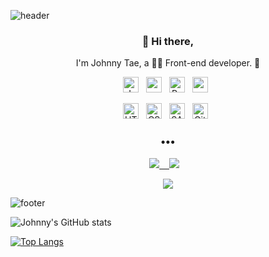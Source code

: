 ![header](https://capsule-render.vercel.app/api?type=wave&color=auto&height=300&section=header&text=Johnny%20Tae&fontSize=90)

<h3 align="center"> 👋 Hi there,</h3>
<p align="center">
I'm Johnny Tae, a 👶🏻 Front-end developer. 🌱 <br>
</p>

<p align="center">
  <img alt="JavaScript" src="https://img.shields.io/badge/javascript%20-%23323330.svg?&style=for-the-badge&logo=javascript&logoColor=%23F7DF1E" height="25"/>&nbsp;&nbsp;
  <img src="https://img.shields.io/badge/react%20-%2320232a.svg?&style=flat-square&logo=react&logoColor=%2361DAFB" height="25"/>&nbsp;&nbsp;
  <img alt="React Native" src="https://img.shields.io/badge/react_native%20-%2320232a.svg?&style=for-the-badge&logo=react&logoColor=%2361DAFB" height="25"/>&nbsp;&nbsp;
  <img src="https://img.shields.io/badge/redux%20-%23593d88.svg?&style=flat-square&logo=redux&logoColor=white" height="25"/>&nbsp;&nbsp;
  

<!--     <img src="https://img.shields.io/badge/typescript%20-%23007ACC.svg?&style=for-the-badge&logo=typescript&logoColor=white" height="25"/>&nbsp;&nbsp;
  <img src="https://img.shields.io/badge/node.js%20-%2343853D.svg?&style=for-the-badge&logo=node.js&logoColor=white" height="25"/>&nbsp;&nbsp; -->
</p>

<p align="center">
  <img alt="HTML5" src="https://img.shields.io/badge/html5%20-%23E34F26.svg?&style=for-the-badge&logo=html5&logoColor=white" height="25"/>&nbsp;&nbsp;
  <img alt="CSS3" src="https://img.shields.io/badge/css3%20-%231572B6.svg?&style=for-the-badge&logo=css3&logoColor=white" height="25"/>&nbsp;&nbsp;
  <img alt="SASS" src="https://img.shields.io/badge/SASS%20-hotpink.svg?&style=for-the-badge&logo=SASS&logoColor=white" height="25"/>&nbsp;&nbsp;
  <img alt="Git" src="https://img.shields.io/badge/git%20-%23F05033.svg?&style=for-the-badge&logo=git&logoColor=white" height="25"/>&nbsp;&nbsp;
</p>

<h3 align="center">•••</h3>

<!-- <p align="center" align="right"> -->
<!--   <a target="_blank" href="주소"><img src="http://img.shields.io/badge/-TIL-yellow?style=flat-square&logo=github&locoColor=white"</a>&nbsp;&nbsp;&nbsp; -->
<!--   <a target="_blank" href="블로그주소"><img src="https://img.shields.io/badge/Blog-%2312100E.svg?&style=flat-square&logo=dev.to&logoColor=white"</a>&nbsp;&nbsp;&nbsp; -->
<!-- </p> -->

<p align="center" align="right">
    <a target="_blank" href="https://www.linkedin.com/in/tjohnny93/"><img src="http://img.shields.io/badge/-LinkedIn-blue?style=flat-square&logo=Linkedin&logoColor=white&&locoColor=white"</a>&nbsp;&nbsp;&nbsp;
<!--     <a target="_blank" target="_blank"href="소셜주소"><img src="https://img.shields.io/badge/twitter-%231DA1F2.svg?&style=flat-square&logo=twitter&logoColor=white" /></a>&nbsp;&nbsp;&nbsp; -->
  <a target="_blank" href="mailto:tjohnny93@gmail.com?subject=Hello%20Ileri,%20From%20Github"><img src="https://img.shields.io/badge/gmail-%23D14836.svg?&style=flat-square&logo=gmail&logoColor=white" /></a>&nbsp;&nbsp;&nbsp;
</p>
  
<p align="center">
  <a href="https://hits.seeyoufarm.com"><img src="https://hits.seeyoufarm.com/api/count/incr/badge.svg?url=https%3A%2F%2Fgithub.com%2Ftjohnny93%2Fhit-counter&count_bg=%23C77DFF&title_bg=%23848484&icon=&icon_color=%23E7E7E7&title=hits&edge_flat=false"/></a>
</p>


![footer](https://capsule-render.vercel.app/api?type=wave&color=auto&height=200&section=footer&text=%20&fontSize=90)

<p align="center">

  ![Johnny's GitHub stats](https://github-readme-stats.vercel.app/api?username=tjohnny93&show_icons=true&theme=synthwave)

  [![Top Langs](https://github-readme-stats.vercel.app/api/top-langs/?username=tjohnny93&layout=compact)](https://github.com/tjohnny93/github-readme-stats)

</p>



<!--
**tjohnny93/tjohnny93** is a ✨ _special_ ✨ repository because its `README.md` (this file) appears on your GitHub profile.

Here are some ideas to get you started:

- 🔭 I’m currently working on ...
- 🌱 I’m currently learning ...
- 👯 I’m looking to collaborate on ...
- 🤔 I’m looking for help with ...
- 💬 Ask me about ...
- 📫 How to reach me: ...
- 😄 Pronouns: ...
- ⚡ Fun fact: ...
-->
